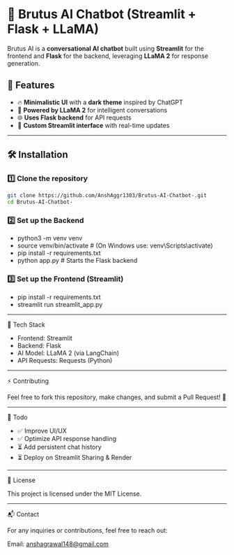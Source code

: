 # 🤖 Brutus AI Chatbot (Streamlit + Flask + LLaMA)

Brutus AI is a **conversational AI chatbot** built using **Streamlit** for the frontend and **Flask** for the backend, leveraging **LLaMA 2** for response generation.

## 🌟 Features
- 🔥 **Minimalistic UI** with a **dark theme** inspired by ChatGPT
- 🚀 **Powered by LLaMA 2** for intelligent conversations
- 🌐 **Uses Flask backend** for API requests
- 🎨 **Custom Streamlit interface** with real-time updates

---

## 🛠 Installation

### **1️⃣ Clone the repository**
```bash
git clone https://github.com/AnshAggr1303/Brutus-AI-Chatbot-.git
cd Brutus-AI-Chatbot-
```
### **2️⃣ Set up the Backend**
 - python3 -m venv venv
 - source venv/bin/activate   # (On Windows use: venv\Scripts\activate)
 - pip install -r requirements.txt
 - python app.py  # Starts the Flask backend

### **3️⃣ Set up the Frontend (Streamlit)**
 - pip install -r requirements.txt
 - streamlit run streamlit_app.py

---

🔧 Tech Stack

 - Frontend: Streamlit
 - Backend: Flask
 - AI Model: LLaMA 2 (via LangChain)
 - API Requests: Requests (Python)

---

⚡ Contributing

Feel free to fork this repository, make changes, and submit a Pull Request! 🚀

---

🎯 Todo

 - ✅ Improve UI/UX
 - ✅ Optimize API response handling
 - ⏳ Add persistent chat history
 - ⏳ Deploy on Streamlit Sharing & Render

---

📜 License

This project is licensed under the MIT License.

---

📬 Contact

For any inquiries or contributions, feel free to reach out:

Email: anshagrawal148@gmail.com
